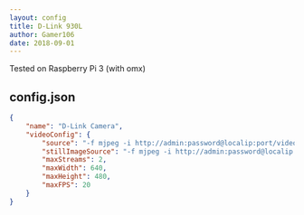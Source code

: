 ```yaml
---
layout: config
title: D-Link 930L
author: Gamer106
date: 2018-09-01
---
```

Tested on Raspberry Pi 3 (with omx)

## config.json

```json
{
	"name": "D-Link Camera",
	"videoConfig": {
		"source": "-f mjpeg -i http://admin:password@localip:port/video.cgi",
		"stillImageSource": "-f mjpeg -i http://admin:password@localip:port/image.jpg",
		"maxStreams": 2,
		"maxWidth": 640,
		"maxHeight": 480,
		"maxFPS": 20
	}
}
```
